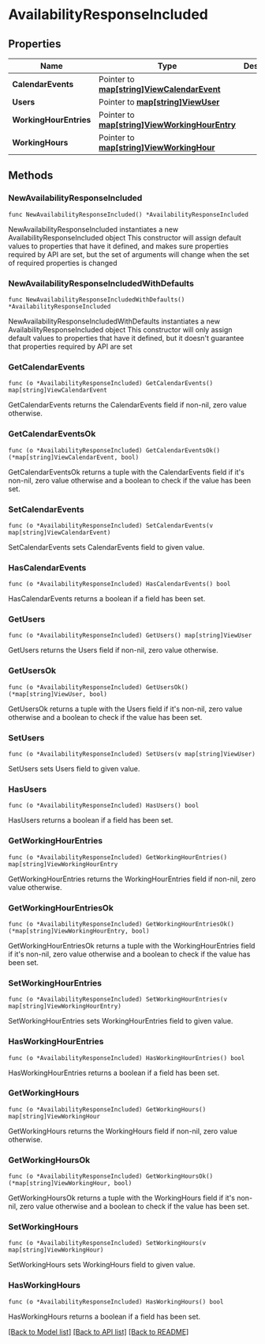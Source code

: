 # AvailabilityResponseIncluded

## Properties

Name | Type | Description | Notes
------------ | ------------- | ------------- | -------------
**CalendarEvents** | Pointer to [**map[string]ViewCalendarEvent**](ViewCalendarEvent.md) |  | [optional] 
**Users** | Pointer to [**map[string]ViewUser**](ViewUser.md) |  | [optional] 
**WorkingHourEntries** | Pointer to [**map[string]ViewWorkingHourEntry**](ViewWorkingHourEntry.md) |  | [optional] 
**WorkingHours** | Pointer to [**map[string]ViewWorkingHour**](ViewWorkingHour.md) |  | [optional] 

## Methods

### NewAvailabilityResponseIncluded

`func NewAvailabilityResponseIncluded() *AvailabilityResponseIncluded`

NewAvailabilityResponseIncluded instantiates a new AvailabilityResponseIncluded object
This constructor will assign default values to properties that have it defined,
and makes sure properties required by API are set, but the set of arguments
will change when the set of required properties is changed

### NewAvailabilityResponseIncludedWithDefaults

`func NewAvailabilityResponseIncludedWithDefaults() *AvailabilityResponseIncluded`

NewAvailabilityResponseIncludedWithDefaults instantiates a new AvailabilityResponseIncluded object
This constructor will only assign default values to properties that have it defined,
but it doesn't guarantee that properties required by API are set

### GetCalendarEvents

`func (o *AvailabilityResponseIncluded) GetCalendarEvents() map[string]ViewCalendarEvent`

GetCalendarEvents returns the CalendarEvents field if non-nil, zero value otherwise.

### GetCalendarEventsOk

`func (o *AvailabilityResponseIncluded) GetCalendarEventsOk() (*map[string]ViewCalendarEvent, bool)`

GetCalendarEventsOk returns a tuple with the CalendarEvents field if it's non-nil, zero value otherwise
and a boolean to check if the value has been set.

### SetCalendarEvents

`func (o *AvailabilityResponseIncluded) SetCalendarEvents(v map[string]ViewCalendarEvent)`

SetCalendarEvents sets CalendarEvents field to given value.

### HasCalendarEvents

`func (o *AvailabilityResponseIncluded) HasCalendarEvents() bool`

HasCalendarEvents returns a boolean if a field has been set.

### GetUsers

`func (o *AvailabilityResponseIncluded) GetUsers() map[string]ViewUser`

GetUsers returns the Users field if non-nil, zero value otherwise.

### GetUsersOk

`func (o *AvailabilityResponseIncluded) GetUsersOk() (*map[string]ViewUser, bool)`

GetUsersOk returns a tuple with the Users field if it's non-nil, zero value otherwise
and a boolean to check if the value has been set.

### SetUsers

`func (o *AvailabilityResponseIncluded) SetUsers(v map[string]ViewUser)`

SetUsers sets Users field to given value.

### HasUsers

`func (o *AvailabilityResponseIncluded) HasUsers() bool`

HasUsers returns a boolean if a field has been set.

### GetWorkingHourEntries

`func (o *AvailabilityResponseIncluded) GetWorkingHourEntries() map[string]ViewWorkingHourEntry`

GetWorkingHourEntries returns the WorkingHourEntries field if non-nil, zero value otherwise.

### GetWorkingHourEntriesOk

`func (o *AvailabilityResponseIncluded) GetWorkingHourEntriesOk() (*map[string]ViewWorkingHourEntry, bool)`

GetWorkingHourEntriesOk returns a tuple with the WorkingHourEntries field if it's non-nil, zero value otherwise
and a boolean to check if the value has been set.

### SetWorkingHourEntries

`func (o *AvailabilityResponseIncluded) SetWorkingHourEntries(v map[string]ViewWorkingHourEntry)`

SetWorkingHourEntries sets WorkingHourEntries field to given value.

### HasWorkingHourEntries

`func (o *AvailabilityResponseIncluded) HasWorkingHourEntries() bool`

HasWorkingHourEntries returns a boolean if a field has been set.

### GetWorkingHours

`func (o *AvailabilityResponseIncluded) GetWorkingHours() map[string]ViewWorkingHour`

GetWorkingHours returns the WorkingHours field if non-nil, zero value otherwise.

### GetWorkingHoursOk

`func (o *AvailabilityResponseIncluded) GetWorkingHoursOk() (*map[string]ViewWorkingHour, bool)`

GetWorkingHoursOk returns a tuple with the WorkingHours field if it's non-nil, zero value otherwise
and a boolean to check if the value has been set.

### SetWorkingHours

`func (o *AvailabilityResponseIncluded) SetWorkingHours(v map[string]ViewWorkingHour)`

SetWorkingHours sets WorkingHours field to given value.

### HasWorkingHours

`func (o *AvailabilityResponseIncluded) HasWorkingHours() bool`

HasWorkingHours returns a boolean if a field has been set.


[[Back to Model list]](../README.md#documentation-for-models) [[Back to API list]](../README.md#documentation-for-api-endpoints) [[Back to README]](../README.md)


